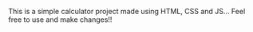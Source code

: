 This is a simple calculator project made using HTML, CSS and JS... Feel free to use and make changes!!
